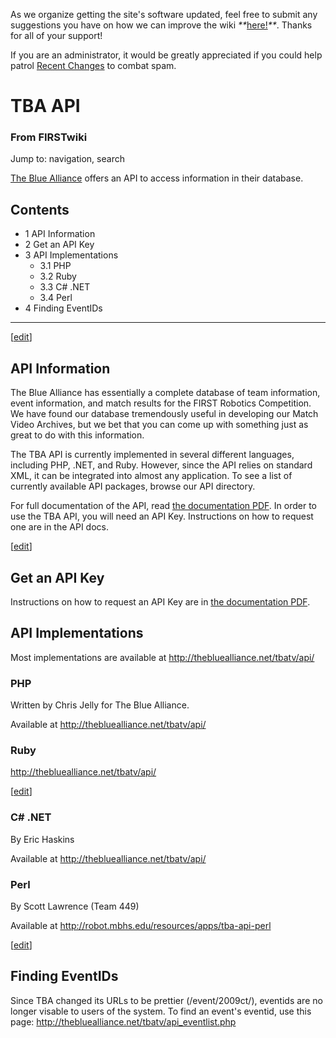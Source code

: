 As we organize getting the site's software updated, feel free to submit any
suggestions you have on how we can improve the wiki
_**_[here!](/index.php/User:Hallry/Suggestions "User:Hallry/Suggestions"
)_**_. Thanks for all of your support!

If you are an administrator, it would be greatly appreciated if you could help
patrol [Recent Changes](/index.php/Special:Recentchanges
"Special:Recentchanges" ) to combat spam.

# TBA API

### From FIRSTwiki

Jump to: navigation, search

[The Blue Alliance](http://www.thebluealliance.net
"http://www.thebluealliance.net" ) offers an API to access information in
their database.

## Contents

  * 1 API Information
  * 2 Get an API Key
  * 3 API Implementations
    * 3.1 PHP
    * 3.2 Ruby
    * 3.3 C# .NET
    * 3.4 Perl
  * 4 Finding EventIDs  
---  
  
[[edit](/index.php?title=TBA_API&action=edit&section=1 "Edit section: API
Information" )]

##  API Information

The Blue Alliance has essentially a complete database of team information,
event information, and match results for the FIRST Robotics Competition. We
have found our database tremendously useful in developing our Match Video
Archives, but we bet that you can come up with something just as great to do
with this information.

The TBA API is currently implemented in several different languages, including
PHP, .NET, and Ruby. However, since the API relies on standard XML, it can be
integrated into almost any application. To see a list of currently available
API packages, browse our API directory.

For full documentation of the API, read [the documentation
PDF](http://www.thebluealliance.net/tbatv/api/apidocs.pdf
"http://www.thebluealliance.net/tbatv/api/apidocs.pdf" ). In order to use the
TBA API, you will need an API Key. Instructions on how to request one are in
the API docs.

[[edit](/index.php?title=TBA_API&action=edit&section=2 "Edit section: Get an
API Key" )]

##  Get an API Key

Instructions on how to request an API Key are in [the documentation
PDF](http://www.thebluealliance.net/tbatv/api/apidocs.pdf
"http://www.thebluealliance.net/tbatv/api/apidocs.pdf" ).


##  API Implementations

Most implementations are available at <http://thebluealliance.net/tbatv/api/>


###  PHP

Written by Chris Jelly for The Blue Alliance.

Available at <http://thebluealliance.net/tbatv/api/>


###  Ruby

<http://thebluealliance.net/tbatv/api/>

[[edit](/index.php?title=TBA_API&action=edit&section=6 "Edit section: C# .NET"
)]

###  C# .NET

By Eric Haskins

Available at <http://thebluealliance.net/tbatv/api/>


###  Perl

By Scott Lawrence (Team 449)

Available at <http://robot.mbhs.edu/resources/apps/tba-api-perl>

[[edit](/index.php?title=TBA_API&action=edit&section=8 "Edit section: Finding
EventIDs" )]

##  Finding EventIDs

Since TBA changed its URLs to be prettier (/event/2009ct/), eventids are no
longer visable to users of the system. To find an event's eventid, use this
page: <http://thebluealliance.net/tbatv/api_eventlist.php>

